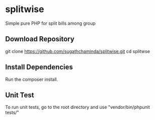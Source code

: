# splitwise
Simple pure PHP for split bills among group

## Download Repository
git clone https://github.com/sugathchaminda/splitwise.git
cd splitwse

## Install Dependencies
Run the composer install.

## Unit Test
To run unit tests, go to the root directory and use "vendor/bin/phpunit tests/"
